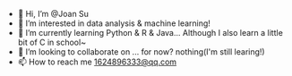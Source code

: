 - 👋 Hi, I’m @Joan Su
- 👀 I’m interested in data analysis & machine learning!
- 🌱 I’m currently learning Python & R & Java... Although I also learn a little bit of C in school~
- 💞️ I’m looking to collaborate on ... for now? nothing(I'm still learing!)
- 📫 How to reach me 1624896333@qq.com

<!---
Joan Su is a ✨ special ✨ repository because its `README.md` (this file) appears on your GitHub profile.
You can click the Preview link to take a look at your changes.
--->
